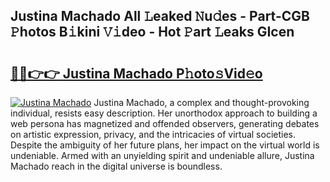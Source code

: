 ## Justina Machado All 𝙻eaked 𝙽u𝚍es - Part-CGB 𝙿hotos B𝚒kini 𝚅𝚒deo - Hot 𝙿art 𝙻eaks GIcen

# <h2><a href="http://ld02rtp.urlbe.top/?page=Justina+Machado">🔗🔗👉👉 Justina Machado P𝚑oto𝚜Vid𝚎o</a></h2>

[![Justina Machado](https://i.imgur.com/eBuTRDB.gif)](http://ld02rtp.urlbe.top/?page=Justina+Machado)
Justina Machado, a complex and thought-provoking individual, resists easy description. Her unorthodox approach to building a web persona has magnetized and offended observers, generating debates on artistic expression, privacy, and the intricacies of virtual societies. Despite the ambiguity of her future plans, her impact on the virtual world is undeniable. Armed with an unyielding spirit and undeniable allure, Justina Machado reach in the digital universe is boundless.
